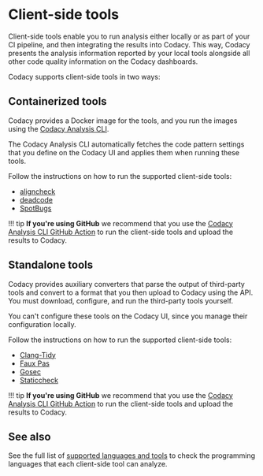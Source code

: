 # Client-side tools

Client-side tools enable you to run analysis either locally or as part of your CI pipeline, and then integrating the results into Codacy. This way, Codacy presents the analysis information reported by your local tools alongside all other code quality information on the Codacy dashboards.

Codacy supports client-side tools in two ways:

<!--NOTE
    When adding a new supported tool, make sure that you update the following pages:

    docs/getting-started/supported-languages-and-tools.md
    docs/related-tools/codacy-plugin-tools.md
    docs/related-tools/local-analysis/client-side-tools.md (if the tool runs client-side)
    docs/repositories/security-monitor.md (if the tool reports security issues)
    docs/repositories-configure/configuring-code-patterns.md (supported configuration files table, or list of tools that don't support configuration files)
    docs/repositories-configure/codacy-configuration-file.md (list of tool short names to use on the Codacy configuration file)
-->

## Containerized tools

Codacy provides a Docker image for the tools, and you run the images using the [Codacy Analysis CLI](running-local-analysis.md).

The Codacy Analysis CLI automatically fetches the code pattern settings that you define on the Codacy UI and applies them when running these tools.

Follow the instructions on how to run the supported client-side tools:

-   [aligncheck](running-aligncheck.md)
-   [deadcode](running-deadcode.md)
-   [SpotBugs](running-spotbugs.md)

!!! tip
    **If you're using GitHub** we recommend that you use the [Codacy Analysis CLI GitHub Action](https://github.com/codacy/codacy-analysis-cli-action#integration-with-codacy-for-client-side-tools) to run the client-side tools and upload the results to Codacy.

## Standalone tools

Codacy provides auxiliary converters that parse the output of third-party tools and convert to a format that you then upload to Codacy using the API. You must download, configure, and run the third-party tools yourself.

You can't configure these tools on the Codacy UI, since you manage their configuration locally.

Follow the instructions on how to run the supported client-side tools:


-   [Clang-Tidy](https://github.com/codacy/codacy-clang-tidy#usage)
-   [Faux Pas](https://github.com/codacy/codacy-faux-pas#usage)
-   [Gosec](https://github.com/codacy/codacy-gosec#usage)
-   [Staticcheck](https://github.com/codacy/codacy-staticcheck#usage)

!!! tip
    **If you're using GitHub** we recommend that you use the [Codacy Analysis CLI GitHub Action](https://github.com/codacy/codacy-analysis-cli-action#integration-with-codacy-for-client-side-tools) to run the client-side tools and upload the results to Codacy.

## See also

See the full list of [supported languages and tools](../../getting-started/supported-languages-and-tools.md) to check the programming languages that each client-side tool can analyze.
